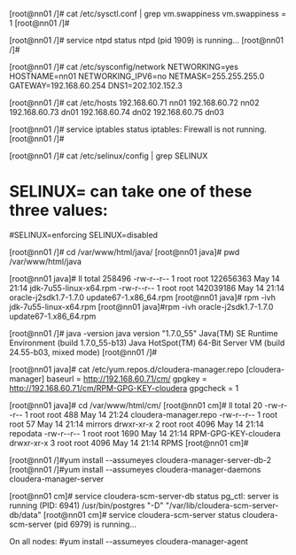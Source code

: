 [root@nn01 /]# cat /etc/sysctl.conf | grep vm.swappiness
vm.swappiness = 1
[root@nn01 /]# 

[root@nn01 /]# service ntpd status
ntpd (pid  1909) is running...
[root@nn01 /]# 

[root@nn01 /]# cat /etc/sysconfig/network
NETWORKING=yes
HOSTNAME=nn01
NETWORKING_IPV6=no
NETMASK=255.255.255.0
GATEWAY=192.168.60.254
DNS1=202.102.152.3

[root@nn01 /]# cat /etc/hosts
192.168.60.71 nn01
192.168.60.72 nn02
192.168.60.73 dn01
192.168.60.74 dn02
192.168.60.75 dn03

[root@nn01 /]# service iptables status
iptables: Firewall is not running.
[root@nn01 /]# 

[root@nn01 /]# cat /etc/selinux/config  | grep SELINUX
# SELINUX= can take one of these three values:
#SELINUX=enforcing
SELINUX=disabled

[root@nn01 /]# cd /var/www/html/java/
[root@nn01 java]# pwd
/var/www/html/java

[root@nn01 java]# ll
total 258496
-rw-r--r-- 1 root root 122656363 May 14 21:14 jdk-7u55-linux-x64.rpm
-rw-r--r-- 1 root root 142039186 May 14 21:14 oracle-j2sdk1.7-1.7.0 update67-1.x86_64.rpm
[root@nn01 java]# rpm -ivh jdk-7u55-linux-x64.rpm
[root@nn01 java]#rpm -ivh oracle-j2sdk1.7-1.7.0 update67-1.x86_64.rpm

[root@nn01 /]# java -version
java version "1.7.0_55"
Java(TM) SE Runtime Environment (build 1.7.0_55-b13)
Java HotSpot(TM) 64-Bit Server VM (build 24.55-b03, mixed mode)
[root@nn01 /]# 

[root@nn01 java]# cat /etc/yum.repos.d/cloudera-manager.repo 
[cloudera-manager]
baseurl = http://192.168.60.71/cm/
gpgkey = http://192.168.60.71/cm/RPM-GPG-KEY-cloudera
gpgcheck = 1

[root@nn01 java]# cd /var/www/html/cm/
[root@nn01 cm]# ll
total 20
-rw-r--r-- 1 root root  488 May 14 21:24 cloudera-manager.repo
-rw-r--r-- 1 root root   57 May 14 21:14 mirrors
drwxr-xr-x 2 root root 4096 May 14 21:14 repodata
-rw-r--r-- 1 root root 1690 May 14 21:14 RPM-GPG-KEY-cloudera
drwxr-xr-x 3 root root 4096 May 14 21:14 RPMS
[root@nn01 cm]# 

[root@nn01 /]#yum install --assumeyes cloudera-manager-server-db-2
[root@nn01 /]#yum install --assumeyes cloudera-manager-daemons cloudera-manager-server

[root@nn01 cm]# service cloudera-scm-server-db status
pg_ctl: server is running (PID: 6941)
/usr/bin/postgres "-D" "/var/lib/cloudera-scm-server-db/data"
[root@nn01 cm]# service cloudera-scm-server status
cloudera-scm-server (pid  6979) is running...

On all nodes:
#yum install --assumeyes cloudera-manager-agent
